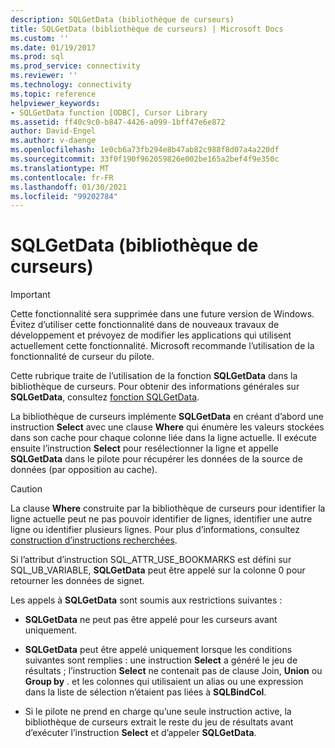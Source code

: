 ```yaml
---
description: SQLGetData (bibliothèque de curseurs)
title: SQLGetData (bibliothèque de curseurs) | Microsoft Docs
ms.custom: ''
ms.date: 01/19/2017
ms.prod: sql
ms.prod_service: connectivity
ms.reviewer: ''
ms.technology: connectivity
ms.topic: reference
helpviewer_keywords:
- SQLGetData function [ODBC], Cursor Library
ms.assetid: ff40c9c0-b847-4426-a099-1bff47e6e872
author: David-Engel
ms.author: v-daenge
ms.openlocfilehash: 1e0cb6a73fb294e8b47ab82c988f8d07a4a220df
ms.sourcegitcommit: 33f0f190f962059826e002be165a2bef4f9e350c
ms.translationtype: MT
ms.contentlocale: fr-FR
ms.lasthandoff: 01/30/2021
ms.locfileid: "99202784"
---
```

# <a name="sqlgetdata-cursor-library"></a>SQLGetData (bibliothèque de curseurs)
> [!IMPORTANT]  
>  Cette fonctionnalité sera supprimée dans une future version de Windows. Évitez d’utiliser cette fonctionnalité dans de nouveaux travaux de développement et prévoyez de modifier les applications qui utilisent actuellement cette fonctionnalité. Microsoft recommande l’utilisation de la fonctionnalité de curseur du pilote.  
  
 Cette rubrique traite de l’utilisation de la fonction **SQLGetData** dans la bibliothèque de curseurs. Pour obtenir des informations générales sur **SQLGetData**, consultez [fonction SQLGetData](../../../odbc/reference/syntax/sqlgetdata-function.md).  
  
 La bibliothèque de curseurs implémente **SQLGetData** en créant d’abord une instruction **Select** avec une clause **Where** qui énumère les valeurs stockées dans son cache pour chaque colonne liée dans la ligne actuelle. Il exécute ensuite l’instruction **Select** pour resélectionner la ligne et appelle **SQLGetData** dans le pilote pour récupérer les données de la source de données (par opposition au cache).  
  
> [!CAUTION]  
>  La clause **Where** construite par la bibliothèque de curseurs pour identifier la ligne actuelle peut ne pas pouvoir identifier de lignes, identifier une autre ligne ou identifier plusieurs lignes. Pour plus d’informations, consultez [construction d’instructions recherchées](../../../odbc/reference/appendixes/constructing-searched-statements.md).  
  
 Si l’attribut d’instruction SQL_ATTR_USE_BOOKMARKS est défini sur SQL_UB_VARIABLE, **SQLGetData** peut être appelé sur la colonne 0 pour retourner les données de signet.  
  
 Les appels à **SQLGetData** sont soumis aux restrictions suivantes :  
  
-   **SQLGetData** ne peut pas être appelé pour les curseurs avant uniquement.  
  
-   **SQLGetData** peut être appelé uniquement lorsque les conditions suivantes sont remplies : une instruction **Select** a généré le jeu de résultats ; l’instruction **Select** ne contenait pas de clause Join, **Union** ou **Group by** . et les colonnes qui utilisaient un alias ou une expression dans la liste de sélection n’étaient pas liées à **SQLBindCol**.  
  
-   Si le pilote ne prend en charge qu’une seule instruction active, la bibliothèque de curseurs extrait le reste du jeu de résultats avant d’exécuter l’instruction **Select** et d’appeler **SQLGetData**.
